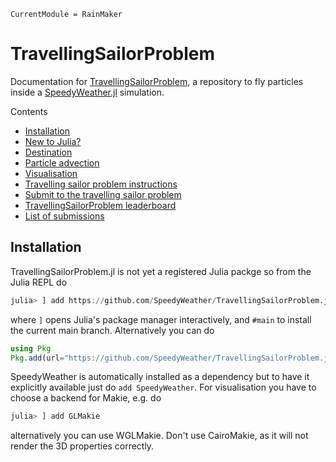 ```@meta
CurrentModule = RainMaker
```

# TravellingSailorProblem

Documentation for [TravellingSailorProblem](https://github.com/SpeedyWeather/TravellingSailorProblem.jl),
a repository to fly particles inside a
[SpeedyWeather.jl](https://github.com/SpeedyWeather/SpeedyWeather.jl) simulation.


Contents

- [Installation](@ref)
- [New to Julia?](@ref)
- [Destination](@ref)
- [Particle advection](@ref)
- [Visualisation](@ref)
- [Travelling sailor problem instructions](@ref)
- [Submit to the travelling sailor problem](@ref)
- [TravellingSailorProblem leaderboard](@ref)
- [List of submissions](@ref)

## Installation

TravellingSailorProblem.jl is not yet a registered Julia packge so from the Julia REPL do

```julia
julia> ] add https://github.com/SpeedyWeather/TravellingSailorProblem.jl#main
```

where `]` opens Julia's package manager interactively, and `#main` to install the current main branch.
Alternatively you can do

```julia
using Pkg
Pkg.add(url="https://github.com/SpeedyWeather/TravellingSailorProblem.jl", rev="main")
```

SpeedyWeather is automatically installed as a dependency but to have it explicitly available just
do `add SpeedyWeather`. For visualisation you have to choose a backend for Makie, e.g. do

```julia
julia> ] add GLMakie
```

alternatively you can use WGLMakie.  Don't use CairoMakie, as it will not render the 3D properties correctly.

